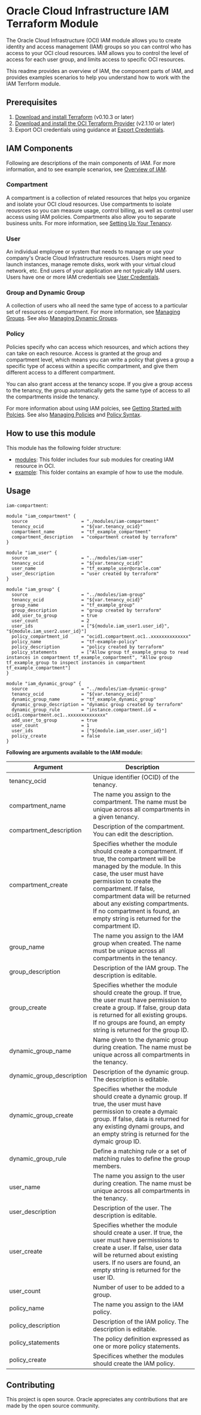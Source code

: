 # Oracle Cloud Infrastructure IAM Terraform Module

The Oracle Cloud Infrastructure (OCI) IAM module  allows you to create identity and access management (IAM) groups so you can control who has access to your OCI cloud resources. IAM allows you to control the level of access for each user group, and limits access to specific OCI resources.

This readme provides an overview of IAM, the component parts of IAM, and provides examples scenarios to help you understand how to work with the IAM Terrform module.

## Prerequisites

1. [Download and install Terraform](https://www.terraform.io/downloads.html) (v0.10.3 or later)
2. [Download and install the OCI Terraform Provider](https://github.com/oracle/terraform-provider-oci) (v2.1.10 or later)
3. Export OCI credentials using guidance at [Export Credentials](https://github.com/oracle/terraform-provider-oci#export-credentials).

## IAM Components

Following are descriptions of the main components of IAM. For more information, and to see example scenarios, see [Overview of IAM](https://docs.cloud.oracle.com/iaas/Content/Identity/Concepts/overview.htm).

### Compartment

A compartment is a collection of related resources that helps you organize and isolate your OCI cloud resources. Use compartments to isolate reousrces so you can measure usage, control billing, as well as control user access using IAM policies. Compartments also allow you to separate business units. For more information, see [Setting Up Your Tenancy](https://docs.cloud.oracle.com/iaas/Content/GSG/Concepts/settinguptenancy.htm).

### User

An individual employee or system that needs to manage or use your company's Oracle Cloud Infrastructure resources. Users might need to launch instances, manage remote disks, work with your virtual cloud network, etc. End users of your application are not typically IAM users. Users have one or more IAM credentials see [User Credentials](https://docs.cloud.oracle.com/iaas/Content/Identity/Concepts/usercredentials.htm).

### Group and Dynamic Group

A collection of users who all need the same type of access to a particular set of resources or compartment. For more information, see [Managing Groups](https://docs.cloud.oracle.com/iaas/Content/Identity/Tasks/managinggroups.htm). See also [Managing Dynamic Groups](https://docs.cloud.oracle.com/iaas/Content/Identity/Tasks/managingdynamicgroups.htm).

### Policy

Policies specify who can access which resources, and which actions they can take on each resource. Access is granted at the group and compartment level, which means you can write a policy that gives a group a specific type of access within a specific compartment, and give them different access to a different compartment.

You can also grant access at the tenancy scope. If you give a group access to the tenancy, the group automatically gets the same type of access to all the compartments inside the tenancy.

For more information about using IAM polcies, see [Getting Started with Polcies](https://docs.cloud.oracle.com/iaas/Content/Identity/Concepts/policygetstarted.htm). See also [Managing Policies](https://docs.cloud.oracle.com/iaas/Content/Identity/Tasks/managingpolicies.htm) and [Policy Syntax](https://docs.cloud.oracle.com/iaas/Content/Identity/Concepts/policysyntax.htm).

## How to use this module

This module has the following folder structure:

* [modules](https://bitbucket.aka.lgl.grungy.us/projects/TFS/repos/terraform-oci-iam/browse/modules): This folder includes four sub modules for creating IAM resource in OCI.
* [example](https://bitbucket.aka.lgl.grungy.us/projects/TFS/repos/terraform-oci-iam/browse/example): This folder contains an example of how to use the module.

## Usage
`iam-compartment`:

```hcl
module "iam_compartment" {
  source                    = "./modules/iam-compartment"
  tenancy_ocid              = "${var.tenancy_ocid}"
  compartment_name          = "tf_example_compartment"
  compartment_description   = "compartment created by terraform"
}
```

```hcl
module "iam_user" {
  source                    = "../modules/iam-user"
  tenancy_ocid              = "${var.tenancy_ocid}"
  user_name                 = "tf_example_user@oracle.com"
  user_description          = "user created by terraform"
}
```

```hcl
module "iam_group" {
  source                    = "../modules/iam-group"
  tenancy_ocid              = "${var.tenancy_ocid}"
  group_name                = "tf_example_group"
  group_description         = "group created by terraform"
  add_user_to_group         = true
  user_count                = 2
  user_ids                  = ["${module.iam_user1.user_id}", "${module.iam_user2.user_id}"]
  policy_compartment_id     = "ocid1.compartment.oc1..xxxxxxxxxxxxxx"
  policy_name               = "tf-example-policy"
  policy_description        = "policy created by terraform"
  policy_statements         = ["Allow group tf_example_group to read instances in compartment tf_example_compartment", "Allow group tf_example_group to inspect instances in compartment tf_example_compartment"]
}
```

```hcl
module "iam_dynamic_group" {
  source                    = "../modules/iam-dynamic-group"
  tenancy_ocid              = "${var.tenancy_ocid}"
  dynamic_group_name        = "tf_example_dynamic_group"
  dynamic_group_description = "dynamic group created by terraform"
  dynamic_group_rule        = "instance.compartment.id = ocid1.compartment.oc1..xxxxxxxxxxxxxx"
  add_user_to_group         = true
  user_count                = 1
  user_ids                  = ["${module.iam_user.user_id}"]
  policy_create             = false
}
```

**Following are arguments available to the IAM module:**

Argument | Description
--- | ---
tenancy_ocid | Unique identifier (OCID) of the tenancy.
compartment_name | The name you assign to the compartment. The name must be unique across all compartments in a given tenancy.
compartment_description | Description of the compartment. You can edit the description.
compartment_create | Specifies whether the module should create a compartment. If true, the compartment will be managed by the module. In this case, the user must have permission to create the compartment. If false, compartment data will be returned about any existing compartments. If no compartment is found, an empty string is returned for the compartment ID.
group_name | The name you assign to the IAM group when created. The name must be unique across all compartments in the tenancy.
group_description | Description of the IAM group. The description is editable.
group_create | Specifies whether the module should create the group. If true, the user must have permission to create a group. If false, group data is returned for all existing groups. If no groups are found, an empty string is returned for the group ID.
dynamic_group_name | Name given to the dynamic group during creation. The name must be unique across all compartments in the tenancy.
dynamic_group_description | Description of the dynamic group. The description is editable.
dynamic_group_create | Specifies whether the module should create a dynamic group. If true, the user must have permission to create a dymaic group. If false, data is returned for any existing dynami groups, and an empty string is returned for the dymaic group ID.
dynamic_group_rule | Define a matching rule or a set of matching rules to define the group members.
user_name | The name you assign to the user during creation. The name must be unique across all compartments in the tenancy.
user_description | Description of the user. The description is editable.
user_create | Specifies whether the module should create a user. If true, the user must have permissions to create a user. If false, user data will be returned about existing users. If no users are found, an empty string is returned for the user ID.
user_count | Number of user to be added to a group.
policy_name | The name you assign to the IAM policy.
policy_description | Description of the IAM policy. The description is editable.
policy_statements | The policy definition expressed as one or more policy statements.
policy_create | Specifices whether the modules should create the IAM policy.

## Contributing

This project is open source. Oracle appreciates any contributions that are made by the open source community.

